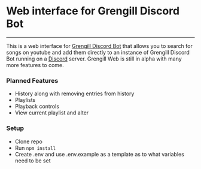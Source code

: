 # Web interface for Grengill Discord Bot #
----
This is a web interface for [Grengill Discord Bot](https://github.com/eldsmith/grengill-discord-bot) that allows you to search for songs on youtube and add them directly to an instance of Grengill Discord Bot running on a [Discord](https://discord.gg) server. Grengill Web is still in alpha with many more features to come.

### Planned Features ###
* History along with removing entries from history
* Playlists
* Playback controls
* View current playlist and alter

### Setup ###
* Clone repo
* Run `npm install`
* Create .env and use .env.example as a template as to what variables need to be set
